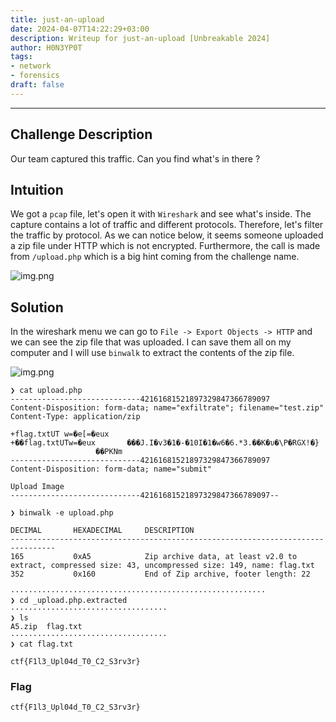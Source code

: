 ```yaml
---
title: just-an-upload
date: 2024-04-07T14:22:29+03:00
description: Writeup for just-an-upload [Unbreakable 2024]
author: H0N3YP0T
tags:
- network
- forensics
draft: false
---
```

___

## Challenge Description

Our team captured this traffic. Can you find what's in there ?

## Intuition

We got a `pcap` file, let's open it with `Wireshark` and see what's inside. The capture contains a lot of traffic and different
protocols. Therefore, let's filter the traffic by protocol. As we can notice below, it seems someone uploaded a zip file
under HTTP which is not encrypted. Furthermore, the call is made from `/upload.php` which is a big hint coming from
the challenge name.

![img.png](/images/unbreakable_2024/just_uploaded.png)

## Solution

In the wireshark menu we can go to `File -> Export Objects -> HTTP` and we can see the zip file that was uploaded.
I can save them all on my computer and I will use `binwalk` to extract the contents of the zip file.

![img.png](/images/unbreakable_2024/zip.png)

```shell
❯ cat upload.php 
-----------------------------42161681521897329847366789097
Content-Disposition: form-data; name="exfiltrate"; filename="test.zip"
Content-Type: application/zip

+flag.txtUT	w=�e[=�eux
+��flag.txtUTw=�eux       ���J.I�v3�1�-�10I�1�w6�6.*3.��K�υ�\P�RGX!�}
                   ��PKNm
-----------------------------42161681521897329847366789097
Content-Disposition: form-data; name="submit"

Upload Image
-----------------------------42161681521897329847366789097--
```
```shell
❯ binwalk -e upload.php 

DECIMAL       HEXADECIMAL     DESCRIPTION
--------------------------------------------------------------------------------
165           0xA5            Zip archive data, at least v2.0 to extract, compressed size: 43, uncompressed size: 149, name: flag.txt
352           0x160           End of Zip archive, footer length: 22

```
```shell
·························································
❯ cd _upload.php.extracted 
···································
❯ ls
A5.zip  flag.txt
···································
❯ cat flag.txt 

ctf{F1l3_Upl04d_T0_C2_S3rv3r}

```

### Flag

`ctf{F1l3_Upl04d_T0_C2_S3rv3r}`

